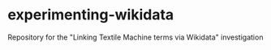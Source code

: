 # experimenting-wikidata
Repository for the "Linking Textile Machine terms via Wikidata" investigation 
